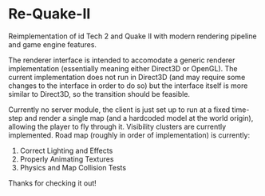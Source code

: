 Re-Quake-II
===========

Reimplementation of id Tech 2 and Quake II with modern rendering pipeline and game engine features.

The renderer interface is intended to accomodate a generic renderer implementation (essentially meaning either Direct3D or OpenGL). The current implementation does not run in Direct3D (and may require some changes to the interface in order to do so) but the interface itself is more similar to Direct3D, so the transition should be feasible.

Currently no server module, the client is just set up to run at a fixed time-step and render a single map (and a hardcoded model at the world origin), allowing the player to fly through it. Visibility clusters are currently implemented. Road map (roughly in order of implementation) is currently:

  1. Correct Lighting and Effects
  2. Properly Animating Textures
  3. Physics and Map Collision Tests
  
Thanks for checking it out!
